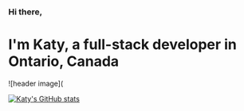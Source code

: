 ### Hi there,
# I'm Katy, a full-stack developer in Ontario, Canada

![header image](

[![Katy's GitHub stats](https://github-readme-stats.vercel.app/api?username=katymolloy&theme=graywhite&hide=contribs)](https://github.com/katymolloy/github-readme-stats)
